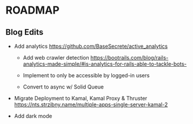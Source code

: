# ROADMAP

## Blog Edits

- Add analytics <https://github.com/BaseSecrete/active_analytics>

  - Add web crawler detection <https://bootrails.com/blog/rails-analytics-made-simple/#is-analytics-for-rails-able-to-tackle-bots->

  - Implement to only be accessible by logged-in users

  - Convert to async w/ Solid Queue

- Migrate Deployment to Kamal, Kamal Proxy & Thruster <https://nts.strzibny.name/multiple-apps-single-server-kamal-2>

- Add dark mode
